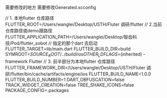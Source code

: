 需要修改的地方 需要修改Generated.xcconfig
 
// 1. 本地flutter 仓库路径
FLUTTER_ROOT=/Users/wanglei/Desktop/USTH/Fluter 调研/flutter
// 2.当前仓库路径或demo跟路径
FLUTTER_APPLICATION_PATH=/Users/wanglei/Desktop/智齿科技/Pod/flutter_sobot
// 指定的那个dart 去启动
FLUTTER_TARGET=lib/main.dart
FLUTTER_BUILD_DIR=build
SYMROOT=${SOURCE_ROOT}/../build/ios
OTHER_LDFLAGS=$(inherited) -framework Flutter
// 3. 前半部分为本地flutter 仓库路径
FLUTTER_FRAMEWORK_DIR=/Users/wanglei/Desktop/USTH/Fluter 调研/flutter/bin/cache/artifacts/engine/ios
FLUTTER_BUILD_NAME=1.0.0
FLUTTER_BUILD_NUMBER=1
DART_OBFUSCATION=false
TRACK_WIDGET_CREATION=false
TREE_SHAKE_ICONS=false
PACKAGE_CONFIG=.packages
